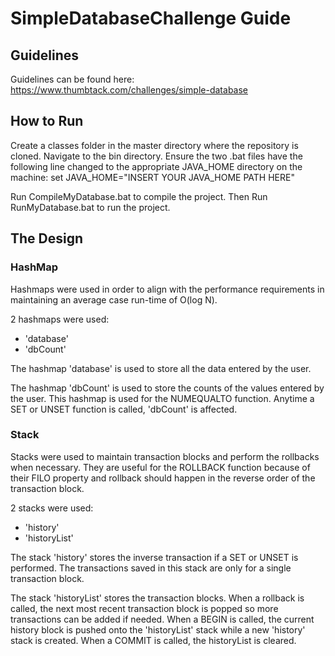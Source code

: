 # SimpleDatabaseChallenge Guide

## Guidelines
Guidelines can be found here: https://www.thumbtack.com/challenges/simple-database

## How to Run
Create a classes folder in the master directory where the repository is cloned.
Navigate to the bin directory. Ensure the two .bat files have the following line changed to the appropriate JAVA_HOME directory on the machine:
set JAVA_HOME="INSERT YOUR JAVA_HOME PATH HERE"

Run CompileMyDatabase.bat to compile the project. Then Run RunMyDatabase.bat to run the project.

## The Design

### HashMap
Hashmaps were used in order to align with the performance requirements in maintaining an average case run-time of O(log N).

2 hashmaps were used: 
- 'database'
- 'dbCount'

The hashmap 'database' is used to store all the data entered by the user.

The hashmap 'dbCount' is used to store the counts of the values entered by the user. This hashmap is used for the NUMEQUALTO function. Anytime a SET or UNSET function is called, 'dbCount' is affected.

### Stack
Stacks were used to maintain transaction blocks and perform the rollbacks when necessary. They are useful for the ROLLBACK function because of their FILO property and rollback should happen in the reverse order of the transaction block.

2 stacks were used:
- 'history'
- 'historyList'

The stack 'history' stores the inverse transaction if a SET or UNSET is performed. The transactions saved in this stack are only for a single transaction block.

The stack 'historyList' stores the transaction blocks. When a rollback is called, the next most recent transaction block is popped so more transactions can be added if needed. When a BEGIN is called, the current history block is pushed onto the 'historyList' stack while a new 'history' stack is created. When a COMMIT is called, the historyList is cleared.



